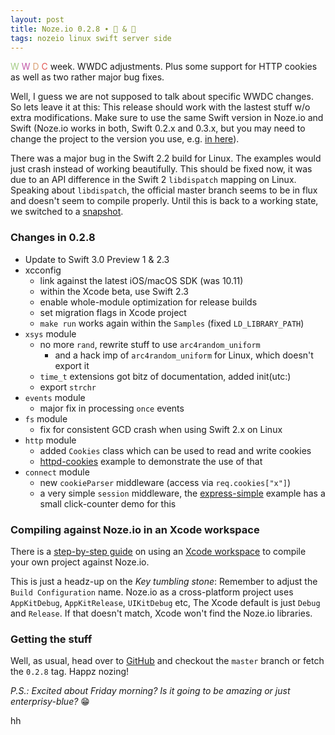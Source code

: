 ```yaml
---
layout: post
title: Noze.io 0.2.8 ∙ 🍪 & 🐞
tags: nozeio linux swift server side
---
```


<span style="color:#A4CC85">W</span>
<span style="color:#C257A7">W</span>
<span style="color:#DBA074">D</span>
<span style="color:#E35552">C</span> week.
WWDC adjustments. Plus some support for HTTP cookies as well as 
two rather major bug fixes.

Well, I guess we are not supposed to talk about specific WWDC changes. So lets
leave it at this: This release should work with the lastest stuff w/o extra
modifications.
Make sure to use the same Swift version in Noze.io and Swift (Noze.io works in
both, Swift 0.2.x and 0.3.x, but you may need to change the project to the
version you use, e.g. 
[in here](https://github.com/NozeIO/Noze.io/blob/0.2.8/xcconfig/Base.xcconfig)).

There was a major bug in the Swift 2.2 build for Linux. The examples would just
crash instead of working beautifully. This should be fixed now, it was due to
an API difference in the Swift 2 `libdispatch` mapping on Linux.
Speaking about `libdispatch`, the official master branch seems to be in flux
and doesn't seem to compile properly. 
Until this is back to a working state, we switched to a 
[snapshot](https://github.com/helje5/swift-corelibs-libdispatch.git).

### Changes in 0.2.8

- Update to Swift 3.0 Preview 1 & 2.3
- xcconfig
  - link against the latest iOS/macOS SDK (was 10.11)
  - within the Xcode beta, use Swift 2.3
  - enable whole-module optimization for release builds
  - set migration flags in Xcode project
  - `make run` works again within the `Samples` \(fixed `LD_LIBRARY_PATH`\)
- `xsys` module
  - no more `rand`, rewrite stuff to use `arc4random_uniform`
    - and a hack imp of `arc4random_uniform` for Linux, which doesn't export it
  - `time_t` extensions got bitz of documentation, added init(utc:)
  - export `strchr`
- `events` module
  - major fix in processing `once` events
- `fs` module
  - fix for consistent GCD crash when using Swift 2.x on Linux
- `http` module
  - added `Cookies` class which can be used to read and write cookies
  - [httpd-cookies](https://github.com/NozeIO/Noze.io/blob/master/Samples/httpd-cookies/main.swift)
     example to demonstrate the use of that
- `connect` module
  - new `cookieParser` middleware \(access via `req.cookies["x"]`\)
  - a very simple `session` middleware, the
    [express-simple](https://github.com/NozeIO/Noze.io/blob/master/Samples/express-simple/Sources/main.swift)
    example has a small click-counter demo for this

### Compiling against Noze.io in an Xcode workspace

There is a [step-by-step guide](/docs/create-own-httpd-xcode-s2)
on using an
[Xcode workspace](https://developer.apple.com/library/ios/featuredarticles/XcodeConcepts/Concept-Workspace.html)
to compile your own project against Noze.io.

This is just a headz-up on the
*Key tumbling stone*: Remember to adjust the `Build Configuration` name.
Noze.io as a cross-platform project uses 
`AppKitDebug`, `AppKitRelease`, `UIKitDebug` etc,
The Xcode default is just `Debug` and `Release`.
If that doesn't match, Xcode won't find the Noze.io libraries.

### Getting the stuff

Well, as usual, head over to
[GitHub](https://github.com/NozeIO/Noze.io/releases/tag/0.2.8)
and checkout the `master` branch or fetch the `0.2.8` tag.
Happz nozing!

_P.S.: Excited about Friday morning? Is it going to be amazing or just
       enterprisy-blue?_ 😁

hh
